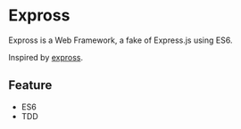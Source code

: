 # Expross

Expross is a Web Framework, a fake of Express.js using ES6.

Inspired by [expross](https://github.com/WangZhechao/expross).

## Feature

* ES6
* TDD
